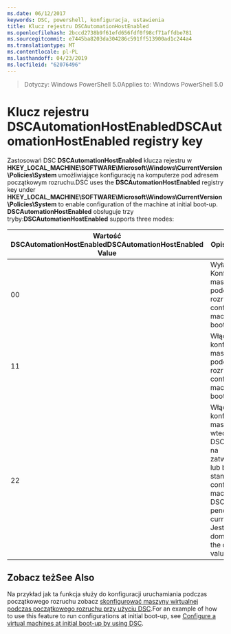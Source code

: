 ```yaml
---
ms.date: 06/12/2017
keywords: DSC, powershell, konfiguracja, ustawienia
title: Klucz rejestru DSCAutomationHostEnabled
ms.openlocfilehash: 2bccd2738b9f61efd656fdf0f98cf71affdbe781
ms.sourcegitcommit: e7445ba8203da304286c591ff513900ad1c244a4
ms.translationtype: MT
ms.contentlocale: pl-PL
ms.lasthandoff: 04/23/2019
ms.locfileid: "62076496"
---
```

><span data-ttu-id="c3258-103">Dotyczy: Windows PowerShell 5.0</span><span class="sxs-lookup"><span data-stu-id="c3258-103">Applies to: Windows PowerShell 5.0</span></span>

# <a name="dscautomationhostenabled-registry-key"></a><span data-ttu-id="c3258-104">Klucz rejestru DSCAutomationHostEnabled</span><span class="sxs-lookup"><span data-stu-id="c3258-104">DSCAutomationHostEnabled registry key</span></span>

<span data-ttu-id="c3258-105">Zastosowań DSC **DSCAutomationHostEnabled** klucza rejestru w **HKEY_LOCAL_MACHINE\SOFTWARE\Microsoft\Windows\CurrentVersion\Policies\System** umożliwiające konfigurację na komputerze pod adresem początkowym rozruchu.</span><span class="sxs-lookup"><span data-stu-id="c3258-105">DSC uses the **DSCAutomationHostEnabled** registry key under **HKEY_LOCAL_MACHINE\SOFTWARE\Microsoft\Windows\CurrentVersion\Policies\System** to enable configuration of the machine at initial boot-up.</span></span>
<span data-ttu-id="c3258-106">**DSCAutomationHostEnabled** obsługuje trzy tryby:</span><span class="sxs-lookup"><span data-stu-id="c3258-106">**DSCAutomationHostEnabled** supports three modes:</span></span>

|  <span data-ttu-id="c3258-107">Wartość DSCAutomationHostEnabled</span><span class="sxs-lookup"><span data-stu-id="c3258-107">DSCAutomationHostEnabled Value</span></span>  |  <span data-ttu-id="c3258-108">Opis</span><span class="sxs-lookup"><span data-stu-id="c3258-108">Description</span></span>   |
|---|---|
<span data-ttu-id="c3258-109">0</span><span class="sxs-lookup"><span data-stu-id="c3258-109">0</span></span> | <span data-ttu-id="c3258-110">Wyłącz Konfigurowanie maszyny podczas rozruchu.</span><span class="sxs-lookup"><span data-stu-id="c3258-110">Disable configuring the machine at boot-up.</span></span> |
<span data-ttu-id="c3258-111">1</span><span class="sxs-lookup"><span data-stu-id="c3258-111">1</span></span> | <span data-ttu-id="c3258-112">Włączanie, konfigurowanie maszyny podczas rozruchu.</span><span class="sxs-lookup"><span data-stu-id="c3258-112">Enable configuring the machine at boot-up.</span></span> |
<span data-ttu-id="c3258-113">2</span><span class="sxs-lookup"><span data-stu-id="c3258-113">2</span></span> | <span data-ttu-id="c3258-114">Włączanie, konfigurowanie maszyny, tylko wtedy, gdy trwa DSC oczekujące na zatwierdzenie lub bieżącego stanu.</span><span class="sxs-lookup"><span data-stu-id="c3258-114">Enable configuring the machine only if DSC is in pending or current state.</span></span> <span data-ttu-id="c3258-115">Jest to wartość domyślna.</span><span class="sxs-lookup"><span data-stu-id="c3258-115">This is the default value.</span></span> |

## <a name="see-also"></a><span data-ttu-id="c3258-116">Zobacz też</span><span class="sxs-lookup"><span data-stu-id="c3258-116">See Also</span></span>

<span data-ttu-id="c3258-117">Na przykład jak ta funkcja służy do konfiguracji uruchamiania podczas początkowego rozruchu zobacz [skonfigurować maszyny wirtualnej podczas początkowego rozruchu przy użyciu DSC](bootstrapDsc.md).</span><span class="sxs-lookup"><span data-stu-id="c3258-117">For an example of how to use this feature to run configurations at initial boot-up, see [Configure a virtual machines at initial boot-up by using DSC](bootstrapDsc.md).</span></span>
